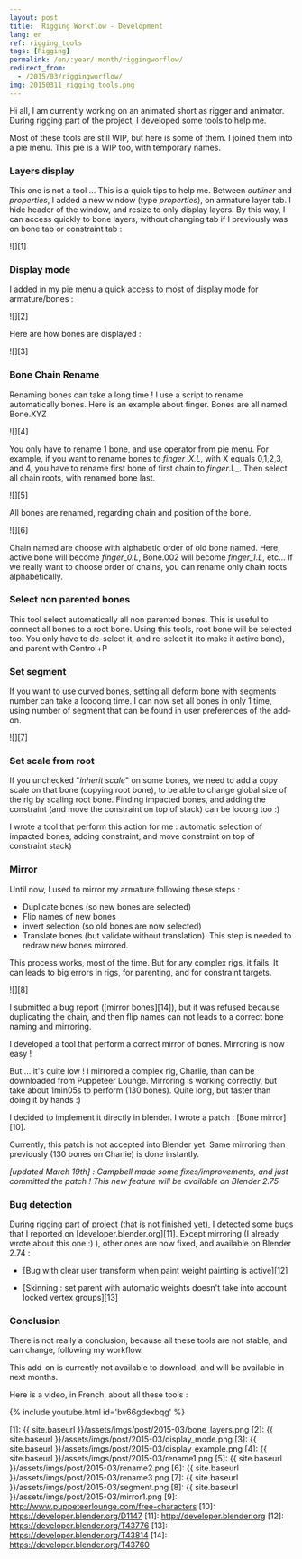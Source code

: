```yaml
---
layout: post
title:  Rigging Workflow - Development
lang: en
ref: rigging_tools
tags: [Rigging]
permalink: /en/:year/:month/riggingworflow/
redirect_from:
  - /2015/03/riggingworflow/
img: 20150311_rigging_tools.png
---
```



Hi all,
I am currently working on an animated short as rigger and animator. During rigging part of the project, I developed some tools to help me.

Most of these tools are still WIP, but here is some of them. I joined them into a pie menu. This pie is a WIP too, with temporary names.

### Layers display

This one is not a tool ... This is a quick tips to help me. Between _outliner_ and _properties_, I added a new window (type _properties_), on armature layer tab. I hide header of the window, and resize to only display layers. By this way, I can access quickly to bone layers, without changing tab if I previously was on bone tab or constraint tab :

![][1]

### Display mode

I added in my pie menu a quick access to most of display mode for armature/bones :

![][2]

Here are how bones are displayed :

![][3]

### Bone Chain Rename

Renaming bones can take a long time ! I use a script to rename automatically bones. Here is an example about finger. Bones are all named Bone.XYZ

![][4]

You only have to rename 1 bone, and use operator from pie menu. For example, if you want to rename bones to _finger_X.L_, with X equals 0,1,2,3, and 4, you have to rename first bone of first chain to _finger_.L_. Then select all chain roots, with renamed bone last.

![][5]

All bones are renamed, regarding chain and position of the bone.

![][6]

Chain named are choose with alphabetic order of old bone named. Here, active bone will become _finger_0.L_, Bone.002 will become _finger\_1.L_, etc... If we really want to choose order of chains, you can rename only chain roots alphabetically.

### Select non parented bones

This tool select automatically all non parented bones. This is useful to connect all bones to a root bone. Using this tools, root bone will be selected too. You only have to de-select it, and re-select it (to make it active bone), and parent with Control+P

### Set segment

If you want to use curved bones, setting all deform bone with segments number can take a loooong time. I can now set all bones in only 1 time, using number of segment that can be found in user preferences of the add-on.

![][7]

### Set scale from root

If you unchecked "_inherit scale_" on some bones, we need to add a copy scale on that bone (copying root bone), to be able to change global size of the rig by scaling root bone. Finding impacted bones, and adding the constraint (and move the constraint on top of stack) can be looong too :)

I wrote a tool that perform this action for me : automatic selection of impacted bones, adding constraint, and move constraint on top of constraint stack)

### Mirror

Until now, I used to mirror my armature following these steps :

*  Duplicate bones (so new bones are selected)
*  Flip names of new bones
*  invert selection (so old bones are now selected)
*  Translate bones (but validate without translation). This step is needed to redraw new bones mirrored.

This process works, most of the time. But for any complex rigs, it fails. It can leads to big errors in rigs, for parenting, and for constraint targets.

![][8]

I submitted a bug report ([mirror bones][14]), but it was refused because duplicating the chain, and then flip names can not leads to a correct bone naming and mirroring.

I developed a tool that perform a correct mirror of bones. Mirroring is now easy !

But ... it's quite low ! I mirrored a complex rig, Charlie, than can be downloaded from Puppeteer Lounge. Mirroring is working correctly, but take about 1min05s to perform (130 bones). Quite long, but faster than doing it by hands :)

I decided to implement it directly in blender. I wrote a patch : [Bone mirror][10].

Currently, this patch is not accepted into Blender yet. Same mirroring than previously (130 bones on Charlie) is done instantly.

_[updated March 19th] : Campbell made some fixes/improvements, and just committed the patch ! This new feature will be available on Blender 2.75_

### Bug detection

During rigging part of project (that is not finished yet), I detected some bugs that I reported on [developer.blender.org][11]. Except mirroring (I already wrote about this one :) ), other ones are now fixed, and available on Blender 2.74 :

* [Bug with clear user transform when paint weight painting is active][12]

* [Skinning : set parent with automatic weights doesn't take into account locked vertex groups][13]

### Conclusion

There is not really a conclusion, because all these tools are not stable, and can change, following my workflow.

This add-on is currently not available to download, and will be available in next months.

Here is a video, in French, about all these tools :

{% include youtube.html id='bv66gdexbqg' %}

[1]: {{ site.baseurl }}/assets/imgs/post/2015-03/bone_layers.png
[2]: {{ site.baseurl }}/assets/imgs/post/2015-03/display_mode.png
[3]: {{ site.baseurl }}/assets/imgs/post/2015-03/display_example.png
[4]: {{ site.baseurl }}/assets/imgs/post/2015-03/rename1.png
[5]: {{ site.baseurl }}/assets/imgs/post/2015-03/rename2.png
[6]: {{ site.baseurl }}/assets/imgs/post/2015-03/rename3.png
[7]: {{ site.baseurl }}/assets/imgs/post/2015-03/segment.png
[8]: {{ site.baseurl }}/assets/imgs/post/2015-03/mirror1.png
[9]: http://www.puppeteerlounge.com/free-characters
[10]: https://developer.blender.org/D1147
[11]: http://developer.blender.org
[12]: https://developer.blender.org/T43776
[13]: https://developer.blender.org/T43814
[14]: https://developer.blender.org/T43760
